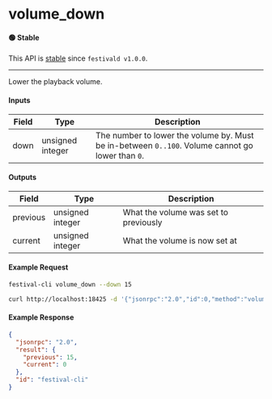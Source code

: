 # volume_down

#### 🟢 Stable
This API is [stable](/api-stability/marker.md) since `festivald v1.0.0`.

---

Lower the playback volume.

#### Inputs
| Field | Type             | Description |
|-------|------------------|-------------|
| down  | unsigned integer | The number to lower the volume by. Must be in-between `0..100`. Volume cannot go lower than `0`.

#### Outputs
| Field    | Type             | Description |
|----------|------------------|-------------|
| previous | unsigned integer | What the volume was set to previously
| current  | unsigned integer | What the volume is now set at

#### Example Request
```bash
festival-cli volume_down --down 15
```
```bash
curl http://localhost:18425 -d '{"jsonrpc":"2.0","id":0,"method":"volume_down","params":{"down":15}}'
```

#### Example Response
```json
{
  "jsonrpc": "2.0",
  "result": {
    "previous": 15,
    "current": 0
  },
  "id": "festival-cli"
}
```
